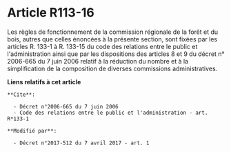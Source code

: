 # Article R113-16

Les règles de fonctionnement de la commission régionale de la forêt et du bois, autres que celles énoncées à la présente
section, sont fixées par les articles R. 133-1 à R. 133-15 du code des relations entre le public et l'administration ainsi
que par les dispositions des articles 8 et 9 du décret n° 2006-665 du 7 juin 2006 relatif à la réduction du nombre et à la
simplification de la composition de diverses commissions administratives.

**Liens relatifs à cet article**

	**Cite**:

	  - Décret n°2006-665 du 7 juin 2006
	  - Code des relations entre le public et l'administration - art. R*133-1

	**Modifié par**:

	  - Décret n°2017-512 du 7 avril 2017 - art. 1
